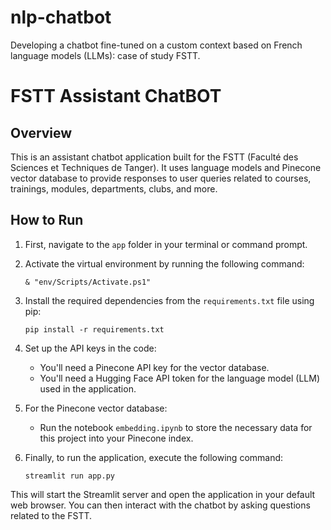 # nlp-chatbot
Developing a chatbot fine-tuned on a custom context based on French language models (LLMs): case of study FSTT.


# FSTT Assistant ChatBOT

## Overview

This is an assistant chatbot application built for the FSTT (Faculté des Sciences et Techniques de Tanger). It uses language models and Pinecone vector database to provide responses to user queries related to courses, trainings, modules, departments, clubs, and more.

## How to Run

1. First, navigate to the `app` folder in your terminal or command prompt.

2. Activate the virtual environment by running the following command:

   ```
   & "env/Scripts/Activate.ps1"
   ```

3. Install the required dependencies from the `requirements.txt` file using pip:

   ```
   pip install -r requirements.txt
   ```

4. Set up the API keys in the code:
   
   - You'll need a Pinecone API key for the vector database.
   - You'll need a Hugging Face API token for the language model (LLM) used in the application.

5. For the Pinecone vector database:
   
   - Run the notebook `embedding.ipynb` to store the necessary data for this project into your Pinecone index.

6. Finally, to run the application, execute the following command:

   ```
   streamlit run app.py
   ```

This will start the Streamlit server and open the application in your default web browser. You can then interact with the chatbot by asking questions related to the FSTT.
